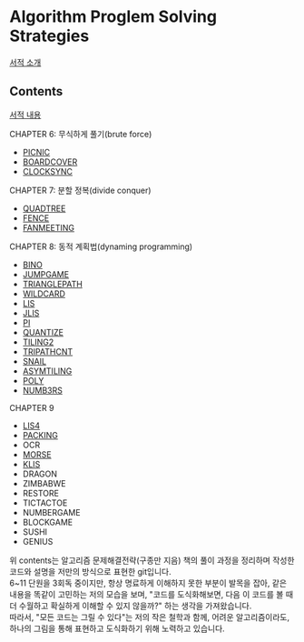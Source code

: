 # Algorithm Proglem Solving Strategies
[서적 소개](https://book.algospot.com/index.html)

## Contents
[서적 내용](https://book.algospot.com/problems.html)  

CHAPTER 6: 무식하게 풀기(brute force)
 - [PICNIC]()
 - [BOARDCOVER]()
 - [CLOCKSYNC](./brute_force/CLOCKSYNC/)  
 
CHAPTER 7: 분할 정복(divide conquer)
 - [QUADTREE](./divide_conquer/QUADTREE)
 - [FENCE](./divide_conquer/FENCE)
 - [FANMEETING](./divide_conquer/FANMEETING)  
 
CHAPTER 8: 동적 계획법(dynaming programming)
 - [BINO](./dynamic_programming/BINO)
 - [JUMPGAME](./dynamic_programming/JUMPGAME)
 - [TRIANGLEPATH](./dynamic_programming/TRIANGLEPATH)
 - [WILDCARD](./dynamic_programming/WILDCARD)
 - [LIS](./dynamic_programming/LIS)
 - [JLIS](./dynamic_programming/JLIS)
 - [PI](./dynamic_programming/PI)
 - [QUANTIZE](./dynamic_programming/QUANTIZE)
 - [TILING2](./dynamic_programming/TILING2)
 - [TRIPATHCNT](./dynamic_programming/TRIPATHCNT)
 - [SNAIL](./dynamic_programming/SNAIL)
 - [ASYMTILING](./dynamic_programming/ASYMTILING)
 - [POLY](./dynamic_programming/POLY)
 - [NUMB3RS](./dynamic_programming/NUMB3RS)  
 
CHAPTER 9
 - [LIS4](./dp_technic/LIS4)
 - [PACKING](./dp_technic/PACKING)  
 - OCR
 - [MORSE](./dp_technic/MORSE)
 - [KLIS](./dp_technic/KLIS)
 - DRAGON
 - ZIMBABWE
 - RESTORE
 - TICTACTOE
 - NUMBERGAME
 - BLOCKGAME
 - SUSHI
 - GENIUS

위 contents는 알고리즘 문제해결전략(구종만 지음) 책의 풀이 과정을 정리하며 작성한 코드와 설명을 저만의 방식으로 표현한 git입니다.  
6~11 단원을 3회독 중이지만, 항상 명료하게 이해하지 못한 부분이 발목을 잡아, 같은 내용을 똑같이 고민하는 저의 모습을 보며, "코드를 도식화해보면, 다음 이 코드를 볼 때 더 수월하고 확실하게 이해할 수 있지 않을까?" 하는 생각을 가져왔습니다.  
따라서, "모든 코드는 그릴 수 있다"는 저의 작은 철학과 함께, 어려운 알고리즘이라도, 하나의 그림을 통해 표현하고 도식화하기 위해 노력하고 있습니다.
